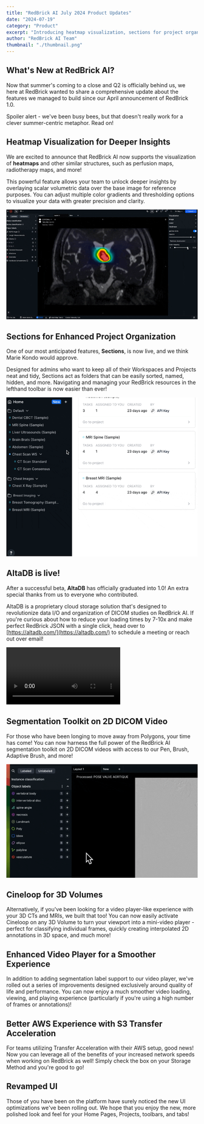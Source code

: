 ```yaml
---
title: "RedBrick AI July 2024 Product Updates"
date: "2024-07-19"
category: "Product"
excerpt: "Introducing heatmap visualization, sections for project organization, AltaDB launch, enhanced video tools including segmentation for 2D DICOM video, Cineloop for 3D volumes, and improved AWS integration."
author: "RedBrick AI Team"
thumbnail: "./thumbnail.png"
---
```


## What's New at RedBrick AI?

Now that summer's coming to a close and Q2 is officially behind us, we here at RedBrick wanted to share a comprehensive update about the features we managed to build since our April announcement of RedBrick 1.0.

Spoiler alert - we've been busy bees, but that doesn't really work for a clever summer-centric metaphor. Read on!

## Heatmap Visualization for Deeper Insights

We are excited to announce that RedBrick AI now supports the visualization of **heatmaps** and other similar structures, such as perfusion maps, radiotherapy maps, and more!

This powerful feature allows your team to unlock deeper insights by overlaying scalar volumetric data over the base image for reference purposes. You can adjust multiple color gradients and thresholding options to visualize your data with greater precision and clarity.

![](./fig1.gif)

## Sections for Enhanced Project Organization

One of our most anticipated features, **Sections**, is now live, and we think Marie Kondo would approve.

Designed for admins who want to keep all of their Workspaces and Projects neat and tidy, Sections act as folders that can be easily sorted, named, hidden, and more. Navigating and managing your RedBrick resources in the lefthand toolbar is now easier than ever!

![](./fig2.gif)

## AltaDB is live!

After a successful beta, **AltaDB** has officially graduated into 1.0! An extra special thanks from us to everyone who contributed.

AltaDB is a proprietary cloud storage solution that's designed to revolutionize data I/O and organization of DICOM studies on RedBrick AI. If you're curious about how to reduce your loading times by 7-10x and make perfect RedBrick JSON with a single click, head over to [https://altadb.com/](https://altadb.com/) to schedule a meeting or reach out over email!

![](./fig3.webm)

## Segmentation Toolkit on 2D DICOM Video

For those who have been longing to move away from Polygons, your time has come! You can now harness the full power of the RedBrick AI segmentation toolkit on 2D DICOM videos with access to our Pen, Brush, Adaptive Brush, and more!

![](./fig4.gif)

## Cineloop for 3D Volumes

Alternatively, if you've been looking for a video player-like experience with your 3D CTs and MRIs, we built that too! You can now easily activate Cineloop on any 3D Volume to turn your viewport into a mini-video player - perfect for classifying individual frames, quickly creating interpolated 2D annotations in 3D space, and much more!

## Enhanced Video Player for a Smoother Experience

In addition to adding segmentation label support to our video player, we've rolled out a series of improvements designed exclusively around quality of life and performance. You can now enjoy a much smoother video loading, viewing, and playing experience (particularly if you're using a high number of frames or annotations)!

## Better AWS Experience with S3 Transfer Acceleration

For teams utilizing Transfer Acceleration with their AWS setup, good news! Now you can leverage all of the benefits of your increased network speeds when working on RedBrick as well! Simply check the box on your Storage Method and you're good to go!

## Revamped UI

Those of you have been on the platform have surely noticed the new UI optimizations we've been rolling out. We hope that you enjoy the new, more polished look and feel for your Home Pages, Projects, toolbars, and tabs!
